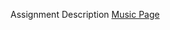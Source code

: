 Assignment Description
<a href="https://docs.google.com/document/d/1ZJXNOR-Fy_z39l15aSGXNuCmPeIJ9M32IKeP5Htx0j4/edit?usp=sharing">Music Page</a>
